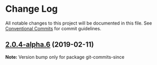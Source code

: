 # Change Log

All notable changes to this project will be documented in this file.
See [Conventional Commits](https://conventionalcommits.org) for commit guidelines.

## [2.0.4-alpha.6](https://github.com/tunnckoCore/hq/compare/git-commits-since@2.0.4-alpha.5...git-commits-since@2.0.4-alpha.6) (2019-02-11)

**Note:** Version bump only for package git-commits-since
